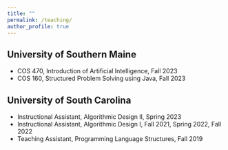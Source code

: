 ```yaml
---
title: ""
permalink: /teaching/
author_profile: true
---
```



## University of Southern Maine
* COS 470, Introduction of Artificial Intelligence, Fall 2023
* COS 160, Structured Problem Solving using Java, Fall 2023

## University of South Carolina
* Instructional Assistant, Algorithmic Design II, Spring 2023
* Instructional Assistant, Algorithmic Design I, Fall 2021, Spring 2022, Fall 2022
* Teaching Assistant, Programming Language Structures, Fall 2019